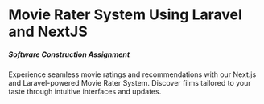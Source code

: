 # Movie Rater System Using Laravel and NextJS
##### Software Construction Assignment
Experience seamless movie ratings and recommendations with our Next.js and Laravel-powered Movie Rater System. Discover films tailored to your taste through intuitive interfaces and updates.
